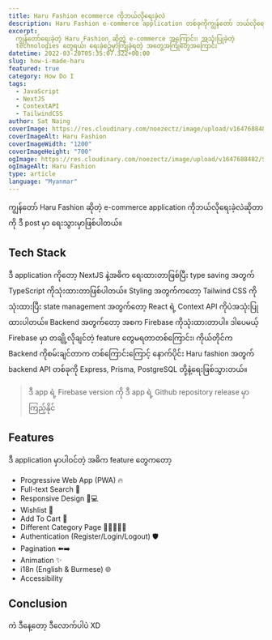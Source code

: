 ```yaml
---
title: Haru Fashion ecommerce ကိုဘယ်လိုရေးခဲ့လဲ
description: Haru Fashion e-commerce application တစ်ခုကိုကျွန်တော် ဘယ်လိုရေးခဲ့သလဲ
excerpt:
  ကျွန်တော်ရေးခဲ့တဲ့ Haru Fashion ဆိုတဲ့ e-commerce အကြောင်း၊ အသုံးပြုခဲ့တဲ့
  technologies တွေရယ်၊ ရေးခဲ့စဥ်မှာကြုံခဲ့ရတဲ့ အတွေ့အကြုံတွေအကြောင်း
datetime: 2022-03-20T05:35:07.322+00:00
slug: how-i-made-haru
featured: true
category: How Do I
tags:
  - JavaScript
  - NextJS
  - ContextAPI
  - TailwindCSS
author: Sat Naing
coverImage: https://res.cloudinary.com/noezectz/image/upload/v1647688482/SatNaing/haru-fashion-og_qotvvg.png
coverImageAlt: Haru Fashion
coverImageWidth: "1200"
coverImageHeight: "700"
ogImage: https://res.cloudinary.com/noezectz/image/upload/v1647688482/SatNaing/haru-fashion-og_qotvvg.png
ogImageAlt: Haru Fashion
type: article
language: "Myanmar"
---
```


ကျွန်တော် Haru Fashion ဆိုတဲ့ e-commerce application ကိုဘယ်လိုရေးခဲ့လဲဆိုတာကို ဒီ post မှာ ရေးသွားမှာဖြစ်ပါတယ်။

## Tech Stack

ဒီ application ကိုတော့ NextJS နဲ့အဓိက ရေးထားတာဖြစ်ပြီး type saving အတွက် TypeScript ကိုသုံးထားတာဖြစ်ပါတယ်။ Styling အတွက်ကတော့ Tailwind CSS ကိုသုံးထားပြီး state management အတွက်တော့ React ရဲ့ Context API ကိုပဲအသုံးပြုထားပါတယ်။ Backend အတွက်တော့ အစက Firebase ကိုသုံးထားတာပါ။ ဒါပေမယ့် Firebase မှာ တချို့လိုချင်တဲ့ feature တွေမရတာတစ်ကြောင်း၊ ကိုယ်တိုင်က Backend ကိုစမ်းချင်တာက တစ်ကြောင်းကြောင့် နောက်ပိုင်း Haru fashion အတွက် backend API တစ်ခုကို Express, Prisma, PostgreSQL တို့နဲ့ရေးဖြစ်သွားတယ်။

> ဒီ app ရဲ့ Firebase version ကို ဒီ app ရဲ့ Github repository release မှာကြည့်နိုင်

## Features

ဒီ application မှာပါဝင်တဲ့ အဓိက feature တွေကတော့

- Progressive Web App (PWA) 🔥
- Full-text Search 🔎
- Responsive Design 📱💻
- Wishlist 🤍
- Add To Cart 🛒
- Different Category Page 🧑🏻👩🏻🎒
- Authentication (Register/Login/Logout) 🛡️
- Pagination ⬅️➡️
- Animation ✨
- i18n (English & Burmese) 🌐
- Accessibility

## Conclusion

ကဲ ဒီနေ့တော့ ဒီလောက်ပါပဲ XD
